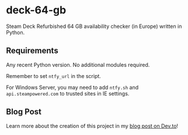 # deck-64-gb
Steam Deck Refurbished 64 GB availability checker (in Europe) written in Python.

## Requirements

Any recent Python version. No additional modules required.

Remember to set `ntfy_url` in the script.

For Windows Server, you may need to add `ntfy.sh` and `api.steampowered.com` to trusted sites in IE settings.

## Blog Post

Learn more about the creation of this project in my [blog post on Dev.to](https://dev.to/rafrafek/building-an-availability-checker-for-refurbished-steam-decks-in-europe-58ee)!
